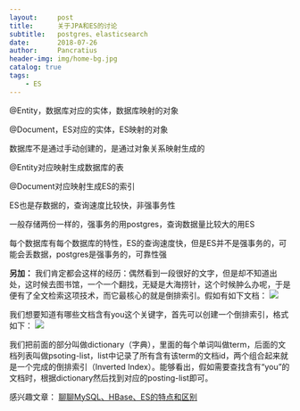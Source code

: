```yaml
---
layout:     post
title:      关于JPA和ES的讨论
subtitle:   postgres、elasticsearch
date:       2018-07-26
author:     Pancratius
header-img: img/home-bg.jpg
catalog: true
tags:
    - ES
---
```


@Entity，数据库对应的实体，数据库映射的对象

@Document，ES对应的实体，ES映射的对象

数据库不是通过手动创建的，是通过对象关系映射生成的

@Entity对应映射生成数据库的表

@Document对应映射生成ES的索引

ES也是存数据的，查询速度比较快，非强事务性

一般存储两份一样的，强事务的用postgres，查询数据量比较大的用ES

每个数据库有每个数据库的特性，ES的查询速度快，但是ES并不是强事务的，可能会丢数据，postgres是强事务的，可靠性强


**另加：**
我们肯定都会这样的经历：偶然看到一段很好的文字，但是却不知道出处，这时候去图书馆，一个一个翻找，无疑是大海捞针，这个时候肿么办呢，于是便有了全文检索这项技术，而它最核心的就是倒排索引。假如有如下文档：
![](https://ws4.sinaimg.cn/large/006tKfTcgy1ftn3o5xftqj30dw064q3c.jpg)

我们想要知道有哪些文档含有you这个关键字，首先可以创建一个倒排索引，格式如下：
![](https://ws3.sinaimg.cn/large/006tKfTcgy1ftn3ocj0mdj30dw0at0te.jpg)

我们把前面的部分叫做dictionary（字典），里面的每个单词叫做term，后面的文档列表叫做psoting-list，list中记录了所有含有该term的文档id，两个组合起来就是一个完成的倒排索引（Inverted Index）。能够看出，假如需要查找含有“you”的文档时，根据dictionary然后找到对应的posting-list即可。

感兴趣文章：
[聊聊MySQL、HBase、ES的特点和区别](https://www.jianshu.com/p/4e412f48e820)


